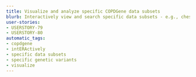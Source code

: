 ```yaml
---
title: Visualize and analyze specific COPDGene data subsets
blurb: Interactively view and search specific data subsets - e.g., chest CT scans of all COPDGene subjects with specific genetic variants.
user-stories:
- USERSTORY-79
- USERSTORY-80
automatic_tags:
- copdgene
- intERActively
- specific data subsets
- specific genetic variants
- visualize
---
```

